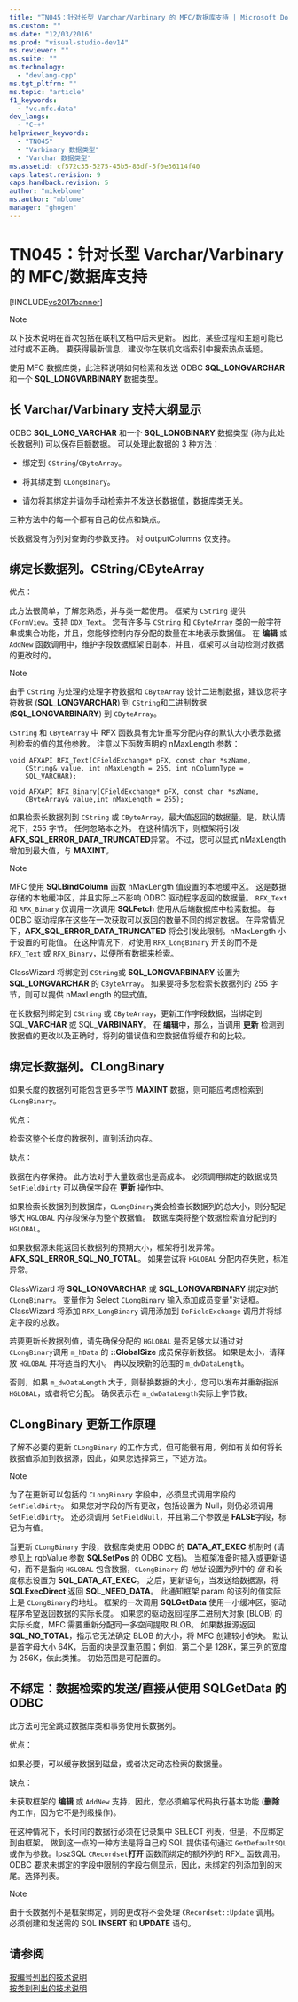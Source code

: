 ```yaml
---
title: "TN045：针对长型 Varchar/Varbinary 的 MFC/数据库支持 | Microsoft Docs"
ms.custom: ""
ms.date: "12/03/2016"
ms.prod: "visual-studio-dev14"
ms.reviewer: ""
ms.suite: ""
ms.technology: 
  - "devlang-cpp"
ms.tgt_pltfrm: ""
ms.topic: "article"
f1_keywords: 
  - "vc.mfc.data"
dev_langs: 
  - "C++"
helpviewer_keywords: 
  - "TN045"
  - "Varbinary 数据类型"
  - "Varchar 数据类型"
ms.assetid: cf572c35-5275-45b5-83df-5f0e36114f40
caps.latest.revision: 9
caps.handback.revision: 5
author: "mikeblome"
ms.author: "mblome"
manager: "ghogen"
---
```

# TN045：针对长型 Varchar/Varbinary 的 MFC/数据库支持
[!INCLUDE[vs2017banner](../assembler/inline/includes/vs2017banner.md)]

> [!NOTE]
>  以下技术说明在首次包括在联机文档中后未更新。  因此，某些过程和主题可能已过时或不正确。  要获得最新信息，建议你在联机文档索引中搜索热点话题。  
  
 使用 MFC 数据库类，此注释说明如何检索和发送 ODBC **SQL\_LONGVARCHAR** 和一个 **SQL\_LONGVARBINARY** 数据类型。  
  
## 长 Varchar\/Varbinary 支持大纲显示  
 ODBC **SQL\_LONG\_VARCHAR** 和一个 **SQL\_LONGBINARY** 数据类型 \(称为此处长数据列\) 可以保存巨额数据。  可以处理此数据的 3 种方法：  
  
-   绑定到 `CString`\/`CByteArray`。  
  
-   将其绑定到 `CLongBinary`。  
  
-   请勿将其绑定并请勿手动检索并不发送长数据值，数据库类无关。  
  
 三种方法中的每一个都有自己的优点和缺点。  
  
 长数据没有为列对查询的参数支持。  对 outputColumns 仅支持。  
  
## 绑定长数据列。CString\/CByteArray  
 优点：  
  
 此方法很简单，了解您熟悉，并与类一起使用。  框架为 `CString` 提供 `CFormView`。支持 `DDX_Text`。  您有许多与 `CString` 和 `CByteArray` 类的一般字符串或集合功能，并且，您能够控制内存分配的数量在本地表示数据值。  在 **编辑** 或 `AddNew` 函数调用中，维护字段数据框架旧副本，并且，框架可以自动检测对数据的更改时的。  
  
> [!NOTE]
>  由于 `CString` 为处理的处理字符数据和 `CByteArray` 设计二进制数据，建议您将字符数据 \(**SQL\_LONGVARCHAR**\) 到 `CString`和二进制数据 \(**SQL\_LONGVARBINARY**\) 到 `CByteArray`。  
  
 `CString` 和 `CByteArray` 中 RFX 函数具有允许重写分配内存的默认大小表示数据列检索的值的其他参数。  注意以下函数声明的 nMaxLength 参数：  
  
```  
void AFXAPI RFX_Text(CFieldExchange* pFX, const char *szName,  
    CString& value, int nMaxLength = 255, int nColumnType =  
    SQL_VARCHAR);  
  
void AFXAPI RFX_Binary(CFieldExchange* pFX, const char *szName,   
    CByteArray& value,int nMaxLength = 255);  
```  
  
 如果检索长数据列到 `CString` 或 `CByteArray`，最大值返回的数据量。是，默认情况下，255 字节。  任何忽略本之外。  在这种情况下，则框架将引发 **AFX\_SQL\_ERROR\_DATA\_TRUNCATED**异常。  不过，您可以显式 nMaxLength 增加到最大值，与 **MAXINT**。  
  
> [!NOTE]
>  MFC 使用 **SQLBindColumn** 函数 nMaxLength 值设置的本地缓冲区。  这是数据存储的本地缓冲区，并且实际上不影响 ODBC 驱动程序返回的数据量。  `RFX_Text` 和 `RFX_Binary` 仅调用一次调用 **SQLFetch** 使用从后端数据库中检索数据。  每 ODBC 驱动程序在这些在一次获取可以返回的数量不同的绑定数据。  在异常情况下，**AFX\_SQL\_ERROR\_DATA\_TRUNCATED** 将会引发此限制。nMaxLength 小于设置的可能值。  在这种情况下，对使用 `RFX_LongBinary` 开关的而不是 `RFX_Text` 或 `RFX_Binary`，以便所有数据来检索。  
  
 ClassWizard 将绑定到 `CString`或 **SQL\_LONGVARBINARY** 设置为 **SQL\_LONGVARCHAR** 的 `CByteArray`。  如果要将多您检索长数据列的 255 字节，则可以提供 nMaxLength 的显式值。  
  
 在长数据列绑定到 `CString` 或 `CByteArray`，更新工作字段数据，当绑定到 SQL\_**VARCHAR** 或 SQL\_**VARBINARY**。  在 **编辑**中，那么，当调用 **更新** 检测到数据值的更改以及正确时，将列的错误值和空数据值将缓存和的比较。  
  
## 绑定长数据列。CLongBinary  
 如果长度的数据列可能包含更多字节 **MAXINT** 数据，则可能应考虑检索到 `CLongBinary`。  
  
 优点：  
  
 检索这整个长度的数据列，直到活动内存。  
  
 缺点：  
  
 数据在内存保持。  此方法对于大量数据也是高成本。  必须调用绑定的数据成员 `SetFieldDirty` 可以确保字段在 **更新** 操作中。  
  
 如果检索长数据列到数据库，`CLongBinary`类会检查长数据列的总大小，则分配足够大 `HGLOBAL` 内存段保存为整个数据值。  数据库类将整个数据检索值分配到的 `HGLOBAL`。  
  
 如果数据源未能返回长数据列的预期大小，框架将引发异常。**AFX\_SQL\_ERROR\_SQL\_NO\_TOTAL**。  如果尝试将 `HGLOBAL` 分配内存失败，标准异常。  
  
 ClassWizard 将 **SQL\_LONGVARCHAR** 或 **SQL\_LONGVARBINARY** 绑定对的 `CLongBinary`。  变量作为 Select `CLongBinary` 输入添加成员变量"对话框。  ClassWizard 将添加 `RFX_LongBinary` 调用添加到 `DoFieldExchange` 调用并将绑定字段的总数。  
  
 若要更新长数据列值，请先确保分配的 `HGLOBAL` 是否足够大以通过对 `CLongBinary`调用 `m_hData` 的 **::GlobalSize** 成员保存新数据。  如果是太小，请释放 `HGLOBAL` 并将适当的大小。  再以反映新的范围的 `m_dwDataLength`。  
  
 否则，如果 `m_dwDataLength` 大于，则替换数据的大小，您可以发布并重新指派 `HGLOBAL`，或者将它分配。  确保表示在 `m_dwDataLength`实际上字节数。  
  
## CLongBinary 更新工作原理  
 了解不必要的更新 `CLongBinary` 的工作方式，但可能很有用，例如有关如何将长数据值添加到数据源，因此，如果您选择第三，下述方法。  
  
> [!NOTE]
>  为了在更新可以包括的 `CLongBinary` 字段中，必须显式调用字段的 `SetFieldDirty`。  如果您对字段的所有更改，包括设置为 Null，则仍必须调用 `SetFieldDirty`。  还必须调用 `SetFieldNull`，并且第二个参数是 **FALSE**字段，标记为有值。  
  
 当更新 `CLongBinary` 字段，数据库类使用 ODBC 的 **DATA\_AT\_EXEC** 机制时 \(请参见上 rgbValue 参数 **SQLSetPos** 的 ODBC 文档\)。  当框架准备时插入或更新语句，而不是指向 `HGLOBAL` 包含数据，`CLongBinary` 的 *地址* 设置为列中的 *值* 和长度标志设置为 **SQL\_DATA\_AT\_EXEC**。  之后，更新语句，当发送给数据源，将 **SQLExecDirect** 返回 **SQL\_NEED\_DATA**。  此通知框架 param 的该列的值实际上是 `CLongBinary`的地址。  框架的一次调用 **SQLGetData** 使用一小缓冲区，驱动程序希望返回数据的实际长度。  如果您的驱动返回程序二进制大对象 \(BLOB\) 的实际长度，MFC 需要重新分配同一多空间提取 BLOB。  如果数据源返回 **SQL\_NO\_TOTAL**，指示它无法确定 BLOB 的大小，将 MFC 创建较小的块。  默认是首字母大小 64K，后面的块是双重范围；例如，第二个是 128K，第三列的宽度为 256K，依此类推。  初始范围是可配置的。  
  
## 不绑定：数据检索的发送\/直接从使用 SQLGetData 的 ODBC  
 此方法可完全跳过数据库类和事务使用长数据列。  
  
 优点：  
  
 如果必要，可以缓存数据到磁盘，或者决定动态检索的数据量。  
  
 缺点：  
  
 未获取框架的 **编辑** 或 `AddNew` 支持，因此，您必须编写代码执行基本功能 \(**删除** 内工作，因为它不是列级操作\)。  
  
 在这种情况下，长时间的数据行必须在记录集中 SELECT 列表，但是，不应绑定到由框架。  做到这一点的一种方法是将自己的 SQL 提供语句通过 `GetDefaultSQL` 或作为参数。lpszSQL `CRecordset`**打开** 函数而绑定的额外列的 RFX\_ 函数调用。  ODBC 要求未绑定的字段中限制的字段右侧显示，因此，未绑定的列添加到的末尾。选择列表。  
  
> [!NOTE]
>  由于长数据列不是框架绑定，则的更改将不会处理 `CRecordset::Update` 调用。  必须创建和发送需的 SQL **INSERT** 和 **UPDATE** 语句。  
  
## 请参阅  
 [按编号列出的技术说明](../mfc/technical-notes-by-number.md)   
 [按类别列出的技术说明](../mfc/technical-notes-by-category.md)